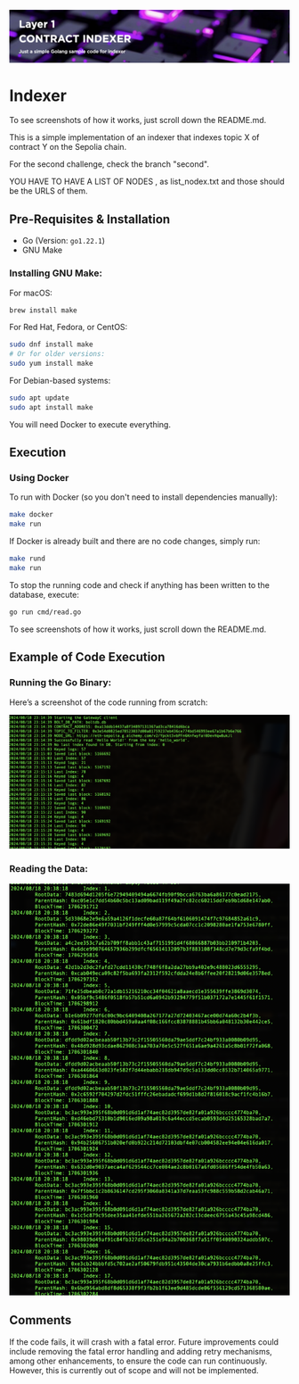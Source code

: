 ![Theme Image](resources/banner.png)

# Indexer

To see screenshots of how it works, just scroll down the README.md.

This is a simple implementation of an indexer that indexes topic X of contract Y on the Sepolia chain.

For the second challenge, check the branch "second".

YOU HAVE TO HAVE A LIST OF NODES , as list_nodex.txt and those should be the URLS of them.

## Pre-Requisites & Installation

- Go (Version: `go1.22.1`)
- GNU Make

### Installing GNU Make:

For macOS:

```bash
brew install make
```

For Red Hat, Fedora, or CentOS:

```bash
sudo dnf install make
# Or for older versions:
sudo yum install make
```

For Debian-based systems:

```bash
sudo apt update
sudo apt install make
```

You will need Docker to execute everything.

## Execution

### Using Docker

To run with Docker (so you don't need to install dependencies manually):

```bash
make docker
make run
```

If Docker is already built and there are no code changes, simply run:

```bash
make rund
make run
```

To stop the running code and check if anything has been written to the database, execute:

```bash
go run cmd/read.go
```

To see screenshots of how it works, just scroll down the README.md.

## Example of Code Execution

### Running the Go Binary:

Here’s a screenshot of the code running from scratch:

![Example Image](resources/image.png)

### Reading the Data:

![READING DATA](resources/READING.png)

## Comments

If the code fails, it will crash with a fatal error. Future improvements could include removing the fatal error handling and adding retry mechanisms, among other enhancements, to ensure the code can run continuously. However, this is currently out of scope and will not be implemented.
